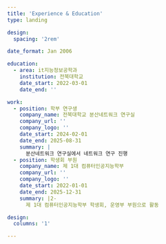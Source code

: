 ```yaml
---
title: 'Experience & Education'
type: landing

design:
  spacing: '2rem'

date_format: Jan 2006

education:
  - area: it지능정보공학과
    institution: 전북대학교
    date_start: 2022-03-01
    date_end: ''

work:
  - position: 학부 연구생
    company_name: 전북대학교 분산네트워크 연구실
    company_url: ''
    company_logo: ''
    date_start: 2024-02-01
    date_end: 2025-08-31
    summary: |
      분산네트워크 연구실에서 네트워크 연구 진행
  - position: 학생회 부원
    company_name: 제 1대 컴퓨터인공지능학부
    company_url: ''
    company_logo: ''
    date_start: 2022-01-01
    date_end: 2025-12-31
    summary: |2-
      제 1대 컴퓨터인공지능학부 학생회, 운영부 부원으로 활동

design:
  columns: '1'

---
```

